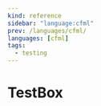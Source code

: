 ```yaml
---
kind: reference
sidebar: "language:cfml"
prev: /languages/cfml/
languages: [cfml]
tags:
  - testing
---
```


# TestBox

<!--
TODO: Finish this reference
TODO: Add tutorial and link to it
TODO: Add any recipes and link to them
-->
